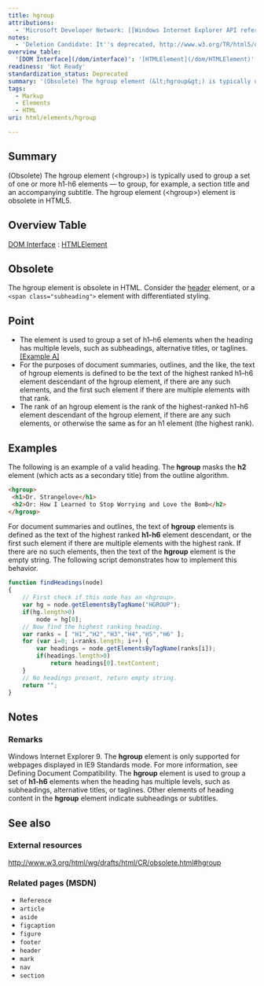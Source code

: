 ```yaml
---
title: hgroup
attributions:
  - 'Microsoft Developer Network: [[Windows Internet Explorer API reference](http://msdn.microsoft.com/en-us/library/ie/hh828809%28v=vs.85%29.aspx) Article]'
notes:
  - 'Deletion Candidate: It''s deprecated, http://www.w3.org/TR/html5/obsolete.html#non-conforming-features'
overview_table:
  '[DOM Interface](/dom/interface)': '[HTMLElement](/dom/HTMLElement)'
readiness: 'Not Ready'
standardization_status: Deprecated
summary: '(Obsolete) The hgroup element (&lt;hgroup&gt;) is typically used to group a set of one or more h1-h6 elements — to group, for example, a section title and an accompanying subtitle. The hgroup element (&lt;hgroup&gt;) element is obsolete in HTML5.'
tags:
  - Markup
  - Elements
  - HTML
uri: html/elements/hgroup

---
```

## <span>Summary</span>

(Obsolete) The hgroup element (&lt;hgroup&gt;) is typically used to group a set of one or more h1-h6 elements — to group, for example, a section title and an accompanying subtitle. The hgroup element (&lt;hgroup&gt;) element is obsolete in HTML5.

## <span>Overview Table</span>

[DOM Interface](/dom/interface)
:   [HTMLElement](/dom/HTMLElement)

## <span>Obsolete</span>

The hgroup element is obsolete in HTML. Consider the [header](/html/elements/header) element, or a `<span class="subheading">` element with differentiated styling.

## <span>Point</span>

-   The element is used to group a set of h1–h6 elements when the heading has multiple levels, such as subheadings, alternative titles, or taglines. [[Example A]](#Example_A)
-   For the purposes of document summaries, outlines, and the like, the text of hgroup elements is defined to be the text of the highest ranked h1–h6 element descendant of the hgroup element, if there are any such elements, and the first such element if there are multiple elements with that rank.
-   The rank of an hgroup element is the rank of the highest-ranked h1–h6 element descendant of the hgroup element, if there are any such elements, or otherwise the same as for an h1 element (the highest rank).

## <span>Examples</span>

The following is an example of a valid heading. The **hgroup** masks the **h2** element (which acts as a secondary title) from the outline algorithm.

``` html
<hgroup>
 <h1>Dr. Strangelove</h1>
 <h2>Or: How I Learned to Stop Worrying and Love the Bomb</h2>
</hgroup>
```

For document summaries and outlines, the text of **hgroup** elements is defined as the text of the highest ranked **h1-h6** element descendant, or the first such element if there are multiple elements with the highest rank. If there are no such elements, then the text of the **hgroup** element is the empty string. The following script demonstrates how to implement this behavior.

``` js
function findHeadings(node)
{
    // First check if this node has an <hgroup>.
    var hg = node.getElementsByTagName("HGROUP");
    if(hg.length>0)
        node = hg[0];
    // Now find the highest ranking heading.
    var ranks = [ "H1","H2","H3","H4","H5","H6" ];
    for (var i=0; i<ranks.length; i++) {
        var headings = node.getElementsByTagName(ranks[i]);
        if(headings.length>0)
            return headings[0].textContent;
    }
    // No headings present, return empty string.
    return "";
}
```

## <span>Notes</span>

### <span>Remarks</span>

Windows Internet Explorer 9. The **hgroup** element is only supported for webpages displayed in IE9 Standards mode. For more information, see Defining Document Compatibility. The **hgroup** element is used to group a set of **h1-h6** elements when the heading has multiple levels, such as subheadings, alternative titles, or taglines. Other elements of heading content in the **hgroup** element indicate subheadings or subtitles.

## <span>See also</span>

### <span>External resources</span>

<http://www.w3.org/html/wg/drafts/html/CR/obsolete.html#hgroup>

### <span>Related pages (MSDN)</span>

-   `Reference`
-   `article`
-   `aside`
-   `figcaption`
-   `figure`
-   `footer`
-   `header`
-   `mark`
-   `nav`
-   `section`
